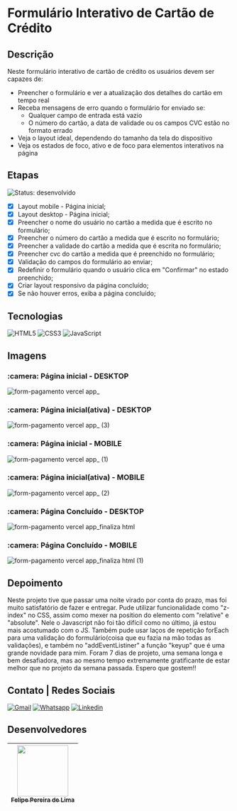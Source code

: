 # Formulário Interativo de Cartão de Crédito

## Descrição

Neste formulário interativo de cartão de crédito os usuários devem ser capazes de: 

 - Preencher o formulário e ver a atualização dos detalhes do cartão em tempo real
 - Receba mensagens de erro quando o formulário for enviado se:
   - Qualquer campo de entrada está vazio
   - O número do cartão, a data de validade ou os campos CVC estão no formato errado
 - Veja o layout ideal, dependendo do tamanho da tela do dispositivo
 - Veja os estados de foco, ativo e de foco para elementos interativos na página

## Etapas

 ![Status: desenvolvido](https://img.shields.io/badge/STATUS-Desenvolvido-success)

 - [x] Layout mobile - Página inicial;
 - [x] Layout desktop - Página inicial;
 - [x] Preencher o nome do usuário no cartão a medida que é escrito no formulário;
 - [x] Preencher o número do cartão a medida que é escrito no formulário;
 - [x] Preencher a validade do cartão a medida que é escrita no formulário;
 - [x] Preencher cvc do cartão a medida que é preenchido no formulário;
 - [x] Validação do campos do formulário ao enviar;
 - [x] Redefinir o formulário quando o usuário clica em "Confirmar" no estado preenchido;
 - [x] Criar layout responsivo da página concluído;
 - [x] Se não houver erros, exiba a página concluído;

## Tecnologias

 ![HTML5](https://img.shields.io/badge/html5-%23E34F26.svg?style=for-the-badge&logo=html5&logoColor=white) ![CSS3](https://img.shields.io/badge/css3-%231572B6.svg?style=for-the-badge&logo=css3&logoColor=white) ![JavaScript](https://img.shields.io/badge/JavaScript-F7DF1E?style=for-the-badge&logo=javascript&logoColor=black) 

## Imagens

<h3> :camera: Página inicial - DESKTOP</h3>

![form-pagamento vercel app_](https://user-images.githubusercontent.com/102830741/204101172-655d8951-a426-4c51-b2c2-db8bacc29416.png#vitrinedev)

<h3> :camera: Página inicial(ativa) - DESKTOP</h3>

![form-pagamento vercel app_ (3)](https://user-images.githubusercontent.com/102830741/204101197-048f66ee-4669-4fb4-9e14-d1a0cab34b7c.png)

<h3> :camera: Página inicial - MOBILE</h3>

![form-pagamento vercel app_ (1)](https://user-images.githubusercontent.com/102830741/204101221-7a35270a-2e12-448d-a9de-77e0c124711b.png)

<h3> :camera: Página inicial(ativa) - MOBILE</h3>

![form-pagamento vercel app_ (2)](https://user-images.githubusercontent.com/102830741/204101253-9a6bb6d1-504f-4a4b-b666-c8abc8158b11.png)

<h3> :camera: Página Concluído - DESKTOP</h3>

![form-pagamento vercel app_finaliza html](https://user-images.githubusercontent.com/102830741/204101281-cd642fba-0958-4c18-b4ad-e9b3b2ebdfb0.png)

<h3> :camera: Página Concluído - MOBILE</h3>

![form-pagamento vercel app_finaliza html (1)](https://user-images.githubusercontent.com/102830741/204101293-d19229ac-3b61-4ed9-9d1a-e41db32cfc25.png)

## Depoimento

Neste projeto tive que passar uma noite virado por conta do prazo, mas foi muito satisfatório de fazer e entregar. Pude utilizar funcionalidade como "z-index" no CSS, assim como mexer na position do elemento com "relative" e "absolute". Nele o Javascript não foi tão difícil como no último, já estou mais acostumado com o JS. Também pude usar laços de repetição forEach para uma validação do formulário(coisa que eu fazia na mão todas as validações), e também no "addEventListiner" a função "keyup" que é uma grande novidade para mim. Foram 7 dias de projeto, uma semana longa e bem desafiadora, mas ao mesmo tempo extremamente gratificante de estar melhor que no projeto da semana passada. Espero que gostem!!

## Contato | Redes Sociais

<a href="mailto:felipe.lima0160@gmail.com">![Gmail](https://img.shields.io/badge/Gmail-D14836?style=for-the-badge&logo=gmail&logoColor=white)</a>  <a href="https://wa.me/5521979926096">![Whatsapp](https://img.shields.io/badge/WhatsApp-25D366?style=for-the-badge&logo=whatsapp&logoColor=white)</a>  <a href="https://www.linkedin.com/in/felipe-lima01/">![Linkedin](https://img.shields.io/badge/LinkedIn-0077B5?style=for-the-badge&logo=linkedin&logoColor=white)</a> 

## Desenvolvedores

 | [<img src="https://avatars.githubusercontent.com/u/102830741?s=400&u=eb0ed821d5deeaaac9a910f737ce38ddfda2f3a9&v=4" width=115><br><sub>Felipe Pereira de Lima</sub>](https://github.com/LipePLima) 
 | :---: |

